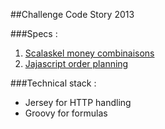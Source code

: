 ##Challenge Code Story 2013

###Specs :
1. [Scalaskel money combinaisons](specs/1-change_monnaie.md)
2. [Jajascript order planning](specs/2-location_astronef.md)

###Technical stack :

* Jersey for HTTP handling
* Groovy for formulas 

